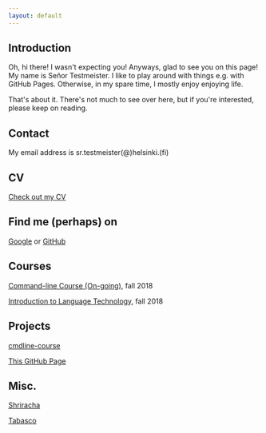 ```yaml
---
layout: default
---
```


## Introduction

Oh, hi there! I wasn't expecting you! Anyways, glad to see you on this page! My name is Señor Testmeister. I like to play around with things e.g. with GitHub Pages. Otherwise, in my spare time, I mostly enjoy enjoying life.

That's about it. There's not much to see over here, but if you're interested, please keep on reading.

## Contact

My email address is sr.testmeister(@)helsinki.(fi) 

## CV

[Check out my CV](cv-senor-testmeister.pdf)

## Find me (perhaps) on

[Google](https://www.google.com) or [GitHub](https://github.com/joarvi)

## Courses

[Command-line Course (On-going)](https://courses.helsinki.fi/fi/KIK-LG218/126710126), fall 2018

[Introduction to Language Technology](https://courses.helsinki.fi/fi/kik-405), fall 2018

## Projects

[cmdline-course](https://github.com/joarvi/cmdline-course)

[This GitHub Page](https://joarvi.github.io)

## Misc. 

[Shriracha](https://en.wikipedia.org/wiki/Sriracha_sauce)

[Tabasco](https://en.wikipedia.org/wiki/Tabasco_sauce) 
